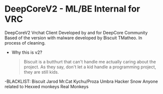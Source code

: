 # DeepCoreV2 - ML/BE Internal for VRC
DeepCoreV2 Vrchat Client Developed by and for DeepCore Community
Based of the version with malware developed by Biscuit TMatheo.
In process of cleaning.

- Why this is v2?
  > Biscuit is a butthurt that can't handle me actually caring about the project. As they say, don't let a kid handle a programming project, they are still kids.

-BLACKLIST:
Biscuit
Jarod
Mr.Cat
Kychu/Proza
Umbra
Hacker
Snow
Anyone related to Hexxed monkeys
Real Monkeys



